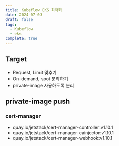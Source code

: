 ```yaml
---
title: Kubeflow EKS 최적화
date: 2024-07-03
draft: false
tags:
  - Kubeflow
  - eks
complete: true
---
```

## Target
- Request, Limit 맞추기
- On-demand, spot 분리하기
- private-image 사용하도록 분리

## private-image push
### cert-manager
- quay.io/jetstack/cert-manager-controller:v1.10.1
- quay.io/jetstack/cert-manager-cainjector:v1.10.1
- quay.io/jetstack/cert-manager-webhook:v1.10.1
